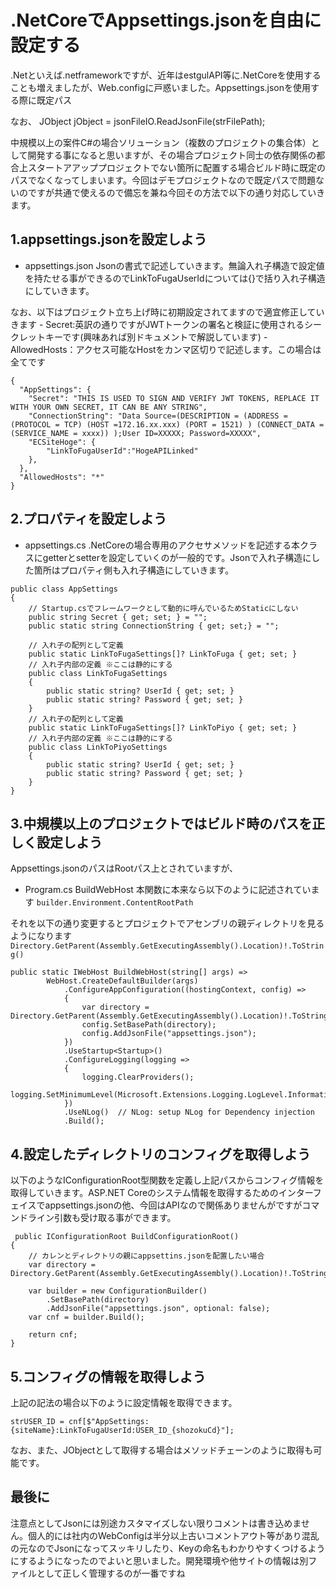 # .NetCoreでAppsettings.jsonを自由に設定する
.Netといえば.netframeworkですが、近年はestgulAPI等に.NetCoreを使用することも増えましたが、Web.configに戸惑いました。Appsettings.jsonを使用する際に既定パス

なお、
JObject jObject = jsonFileIO.ReadJsonFile(strFilePath);

中規模以上の案件C#の場合ソリューション（複数のプロジェクトの集合体）として開発する事になると思いますが、その場合プロジェクト同士の依存関係の都合上スタートアアッププロジェクトでない箇所に配置する場合ビルド時に既定のパスでなくなってしまいます。今回はデモプロジェクトなので既定パスで問題ないのですが共通で使えるので備忘を兼ね今回その方法で以下の通り対応していきます。

## 1.appsettings.jsonを設定しよう

- appsettings.json
Jsonの書式で記述していきます。無論入れ子構造で設定値を持たせる事ができるのでLinkToFugaUserIdについては{}で括り入れ子構造にしていきます。

なお、以下はプロジェクト立ち上げ時に初期設定されてますので適宜修正していきます
    - Secret:英訳の通りですがJWTトークンの署名と検証に使用されるシークレットキーです(興味あれば別ドキュメントで解説しています)
    - AllowedHosts：アクセス可能なHostをカンマ区切りで記述します。この場合は全てです

```
{
  "AppSettings": {
    "Secret": "THIS IS USED TO SIGN AND VERIFY JWT TOKENS, REPLACE IT WITH YOUR OWN SECRET, IT CAN BE ANY STRING",
    "ConnectionString": "Data Source=(DESCRIPTION = (ADDRESS = (PROTOCOL = TCP) (HOST =172.16.xx.xxx) (PORT = 1521) ) (CONNECT_DATA =(SERVICE_NAME = xxxx)) );User ID=XXXXX; Password=XXXXX",
    "ECSiteHoge": {
        "LinkToFugaUserId":"HogeAPILinked"
    },
  },
  "AllowedHosts": "*"
}
```

## 2.プロパティを設定しよう

- appsettings.cs
.NetCoreの場合専用のアクセサメソッドを記述する本クラスにgetterとsetterを設定していくのが一般的です。Jsonで入れ子構造にした箇所はプロパティ側も入れ子構造にしていきます。
```
public class AppSettings
{
    // Startup.csでフレームワークとして動的に呼んでいるためStaticにしない
    public string Secret { get; set; } = "";
    public static string ConnectionString { get; set;} = "";

    // 入れ子の配列として定義
    public static LinkToFugaSettings[]? LinkToFuga { get; set; }
    // 入れ子内部の定義 ※ここは静的にする
    public class LinkToFugaSettings
    {
        public static string? UserId { get; set; }
        public static string? Password { get; set; }
    }
    // 入れ子の配列として定義
    public static LinkToFugaSettings[]? LinkToPiyo { get; set; }
    // 入れ子内部の定義 ※ここは静的にする
    public class LinkToPiyoSettings
    {
        public static string? UserId { get; set; }
        public static string? Password { get; set; }
    }
}
```
## 3.中規模以上のプロジェクトではビルド時のパスを正しく設定しよう
Appsettings.jsonのパスはRootパス上とされていますが、

- Program.cs BuildWebHost
本関数に本来なら以下のように記述されています
```builder.Environment.ContentRootPath```

それを以下の通り変更するとプロジェクトでアセンブリの親ディレクトリを見るようになります
```Directory.GetParent(Assembly.GetExecutingAssembly().Location)!.ToString()```

```
public static IWebHost BuildWebHost(string[] args) =>
        WebHost.CreateDefaultBuilder(args)
            .ConfigureAppConfiguration((hostingContext, config) =>
            {
                var directory = Directory.GetParent(Assembly.GetExecutingAssembly().Location)!.ToString();
                config.SetBasePath(directory);
                config.AddJsonFile("appsettings.json");
            })
            .UseStartup<Startup>()
            .ConfigureLogging(logging =>
            {
                logging.ClearProviders();
                logging.SetMinimumLevel(Microsoft.Extensions.Logging.LogLevel.Information);
            })
            .UseNLog()  // NLog: setup NLog for Dependency injection
            .Build();
```

## 4.設定したディレクトリのコンフィグを取得しよう
以下のようなIConfigurationRoot型関数を定義し上記パスからコンフィグ情報を取得していきます。ASP.NET Coreのシステム情報を取得するためのインターフェイスでappsettings.jsonの他、今回はAPIなので関係ありませんがですがコマンドライン引数も受け取る事ができます。
```
 public IConfigurationRoot BuildConfigurationRoot()
{
    // カレンとディレクトリの親にappsettins.jsonを配置したい場合
    var directory = Directory.GetParent(Assembly.GetExecutingAssembly().Location)!.ToString();

    var builder = new ConfigurationBuilder()
        .SetBasePath(directory)
        .AddJsonFile("appsettings.json", optional: false);
    var cnf = builder.Build();

    return cnf;
}
```
## 5.コンフィグの情報を取得しよう
上記の記法の場合以下のように設定情報を取得できます。

```
strUSER_ID = cnf[$"AppSettings:{siteName}:LinkToFugaUserId:USER_ID_{shozokuCd}"];
```
なお、また、JObjectとして取得する場合はメソッドチェーンのように取得も可能です。

## 最後に
注意点としてJsonには別途カスタマイズしない限りコメントは書き込めません。個人的には社内のWebConfigは半分以上古いコメントアウト等があり混乱の元なのでJsonになってスッキリしたり、Keyの命名もわかりやすくつけるようにするようになったのでよいと思いました。開発環境や他サイトの情報は別ファイルとして正しく管理するのが一番ですね
